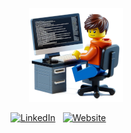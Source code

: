 &emsp;&nbsp;&nbsp;&nbsp; ![Background](background.png)

[![LinkedIn](https://img.shields.io/badge/LinkedIn-000000?style=for-the-badge&logo=linkedin&logoColor=white)](https://www.linkedin.com/in/victorrigatto)
&nbsp; [![Website](https://img.shields.io/badge/Website-000000?style=for-the-badge)](https://victorrigatto.github.io)
